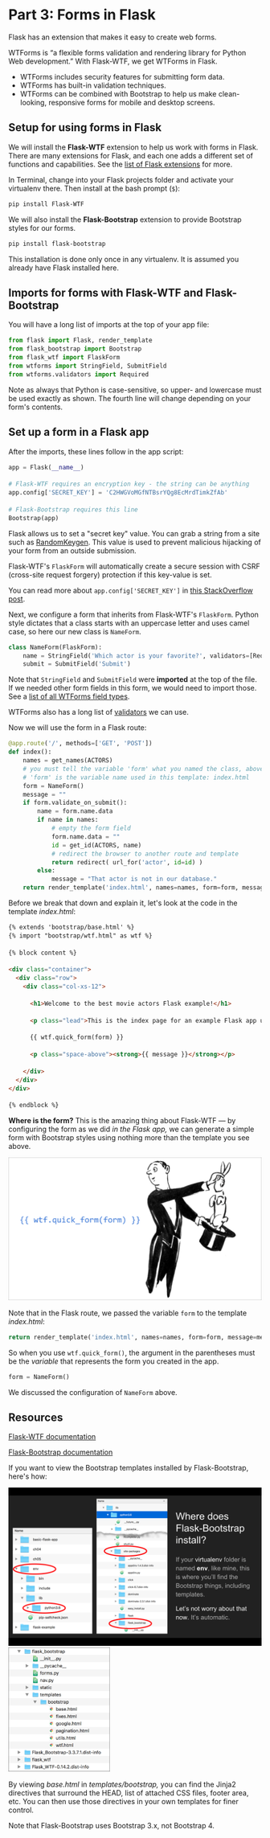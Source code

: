 # Part 3: Forms in Flask

Flask has an extension that makes it easy to create web forms.

WTForms is “a flexible forms validation and rendering library for Python Web development.” With Flask-WTF, we get WTForms in Flask.

* WTForms includes security features for submitting form data.
* WTForms has built-in validation techniques.
* WTForms can be combined with Bootstrap to help us make clean-looking, responsive forms for mobile and desktop screens.

## Setup for using forms in Flask

We will install the **Flask-WTF** extension to help us work with forms in Flask. There are many extensions for Flask, and each one adds a different set of functions and capabilities. See the [list of Flask extensions](http://flask.pocoo.org/extensions/) for more.

In Terminal, change into your Flask projects folder and activate your virtualenv there. Then install at the bash prompt (`$`):

```bash
pip install Flask-WTF
```

We will also install the **Flask-Bootstrap** extension to provide Bootstrap styles for our forms.

```bash
pip install flask-bootstrap
```

This installation is done only once in any virtualenv. It is assumed you already have Flask installed here.

## Imports for forms with Flask-WTF and Flask-Bootstrap

You will have a long list of imports at the top of your app file:

```python
from flask import Flask, render_template
from flask_bootstrap import Bootstrap
from flask_wtf import FlaskForm
from wtforms import StringField, SubmitField
from wtforms.validators import Required
```

Note as always that Python is case-sensitive, so upper- and lowercase must be used exactly as shown. The fourth line will change depending on your form's contents.

## Set up a form in a Flask app

After the imports, these lines follow in the app script:

```python
app = Flask(__name__)

# Flask-WTF requires an encryption key - the string can be anything
app.config['SECRET_KEY'] = 'C2HWGVoMGfNTBsrYQg8EcMrdTimkZfAb'

# Flask-Bootstrap requires this line
Bootstrap(app)
```

Flask allows us to set a "secret key" value. You can grab a string from a site such as [RandomKeygen](https://randomkeygen.com/). This value is used to prevent malicious hijacking of your form from an outside submission.

Flask-WTF's `FlaskForm` will automatically create a secure session with CSRF (cross-site request forgery) protection if this key-value is set.

You can read more about `app.config['SECRET_KEY']` in [this StackOverflow post](https://stackoverflow.com/questions/22463939/demystify-flask-app-secret-key).

Next, we configure a form that inherits from Flask-WTF's `FlaskForm`. Python style dictates that a class starts with an uppercase letter and uses camel case, so here our new class is `NameForm`.

```python
class NameForm(FlaskForm):
    name = StringField('Which actor is your favorite?', validators=[Required()])
    submit = SubmitField('Submit')
```

Note that `StringField` and `SubmitField` were **imported** at the top of the file. If we needed other form fields in this form, we would need to import those. See a [list of all WTForms field types](https://github.com/macloo/flask-forms/blob/master/Resources/WTForms-field-types.csv).

WTForms also has a long list of [validators](https://github.com/macloo/flask-forms/blob/master/Resources/WTForms-validators.csv) we can use.

Now we will use the form in a Flask route:

```python
@app.route('/', methods=['GET', 'POST'])
def index():
    names = get_names(ACTORS)
    # you must tell the variable 'form' what you named the class, above
    # 'form' is the variable name used in this template: index.html
    form = NameForm()
    message = ""
    if form.validate_on_submit():
        name = form.name.data
        if name in names:
            # empty the form field
            form.name.data = ""
            id = get_id(ACTORS, name)
            # redirect the browser to another route and template
            return redirect( url_for('actor', id=id) )
        else:
            message = "That actor is not in our database."
    return render_template('index.html', names=names, form=form, message=message)
```

Before we break that down and explain it, let's look at the code in the template *index.html*:

```html
{% extends 'bootstrap/base.html' %}
{% import "bootstrap/wtf.html" as wtf %}

{% block content %}

<div class="container">
  <div class="row">
    <div class="col-xs-12">

      <h1>Welcome to the best movie actors Flask example!</h1>

      <p class="lead">This is the index page for an example Flask app using Bootstrap and WTForms.</p>

      {{ wtf.quick_form(form) }}

      <p class="space-above"><strong>{{ message }}</strong></p>

    </div>
  </div>
</div>

{% endblock %}
```

**Where is the form?** This is the amazing thing about Flask-WTF &mdash; by configuring the form as we did *in the Flask app,* we can generate a simple form with Bootstrap styles using nothing more than the template you see above.

<img src="../images/rabbit_hat.png" alt="Drawing of magician pulling rabbit from hat">

Note that in the Flask route, we passed the variable `form` to the template *index.html*:

```python
return render_template('index.html', names=names, form=form, message=message)
```

So when you use `wtf.quick_form()`, the argument in the parentheses must be the *variable* that represents the form you created in the app.

```python
form = NameForm()
```

We discussed the configuration of `NameForm` above.



## Resources

[Flask-WTF documentation](https://flask-wtf.readthedocs.io/en/latest/index.html)

[Flask-Bootstrap documentation](https://pythonhosted.org/Flask-Bootstrap/)

If you want to view the Bootstrap templates installed by Flask-Bootstrap, here's how:

<img src="../images/location-flask-bootstrap.png" alt="Location of Flask-Bootstrap">

<img src="../images/flask-bootstrap-templates.png" alt="Flask-Bootstrap template files" width="40%">

By viewing *base.html* in *templates/bootstrap,* you can find the Jinja2 directives that surround the HEAD, list of attached CSS files, footer area, etc. You can then use those directives in your own templates for finer control.

Note that Flask-Bootstrap uses Bootstrap 3.x, not Bootstrap 4.
